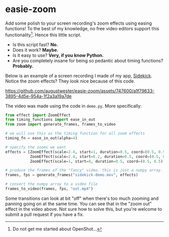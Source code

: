 # easie-zoom

Add some polish to your screen recording's zoom effects using easing functions! To the best of my knowledge, no free video editors support this functionality[^1]. Hence this little script.

* Is this script fast? **No.**
* Does it work? **Maybe.**
* Is it easy to use? **Very, if you know Python.**
* Are you completely insane for being so pedantic about timing functions? **Probably.**

Below is an example of a screen recording I made of my app, [Sidekick](https://sidekiiick.com). Notice the zoom effects? They look nice because of this code.

https://github.com/augustwester/easie-zoom/assets/747600/a1f79633-3895-4d5e-954a-1f2a3a19a7de

The video was made using the code in `demo.py`. More specifically:

```python
from effect import ZoomEffect
from timing_functions import ease_in_out
from zoom import generate_frames, frames_to_video

# we will use this as the timing function for all zoom effects
timing_fn = ease_in_out(alpha=4)

# specify the zooms we want
effects = [ZoomEffect(scale=2.4, start=1, duration=0.5, coord=(0.5, 0.55), timing_fn=timing_fn),
           ZoomEffect(scale=2.4, start=6.2, duration=0.5, coord=(0.5, 0.18), timing_fn=timing_fn),
           ZoomEffect(scale=1, start=8, duration=0.5, coord=(0.5, 0.5), timing_fn=timing_fn)]

# produce the frames of the "fancy" video. this is just a numpy array.
frames, fps = generate_frames("sidekick-demo.mov", effects)

# convert the numpy array to a video file
frames_to_video(frames, fps, "out.mp4")
```

Some transitions can look at bit "off" when there's too much zooming and panning going on at the same time. You can see that in the "zoom out" effect in the video above. Not sure how to solve this, but you're welcome to submit a pull request if you have a fix.

[^1]: Do not get me started about OpenShot...

